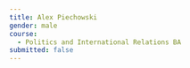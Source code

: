 ```yaml
---
title: Alex Piechowski
gender: male
course:
  - Politics and International Relations BA
submitted: false
---
```

